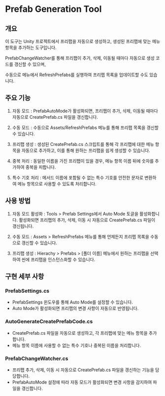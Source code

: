 # Prefab Generation Tool
## 개요
이 도구는 Unity 프로젝트에서 프리팹을 자동으로 생성하고, 생성된 프리팹에 맞는 메뉴 항목을 추가하는 도구입니다. 

PrefabChangeWatcher를 통해 프리팹이 추가, 삭제, 이동될 때마다 자동으로 생성 코드를 갱신할 수 있으며, 

수동으로 메뉴에서 RefreshPrefabs를 실행하여 프리팹 목록을 업데이트할 수도 있습니다.

## 주요 기능
1. 자동 모드 : PrefabAutoMode가 활성화되면, 프리팹이 추가, 삭제, 이동될 때마다 자동으로 CreatePrefab.cs 파일을 갱신합니다.

2. 수동 모드 : 수동으로 Assets/RefreshPrefabs 메뉴를 통해 프리팹 목록을 갱신할 수 있습니다.

3. 프리팹 생성 : 생성된 CreatePrefab.cs 스크립트를 통해 각 프리팹에 대한 메뉴 항목을 자동으로 추가하고, 이를 통해 원하는 프리팹을 쉽게 생성할 수 있습니다.

4. 중복 처리 : 동일한 이름을 가진 프리팹이 있을 경우, 메뉴 항목 이름 뒤에 숫자를 추가하여 중복을 피합니다.

5. 특수 기호 처리 : 메서드 이름에 포함될 수 없는 특수 기호를 안전한 문자로 변환하여 메뉴 항목으로 사용할 수 있도록 처리합니다.
   
## 사용 방법
1. 자동 모드 활성화 : Tools > Prefab Settings에서 Auto Mode 토글을 활성화합니다.
활성화되면 프리팹의 추가, 삭제, 이동 시 자동으로 CreatePrefab.cs 파일이 갱신됩니다.

2. 수동 모드 : Assets > RefreshPrefabs 메뉴를 통해 언제든지 프리팹 목록을 수동으로 갱신할 수 있습니다.

3. 프리팹 생성 : Hierachy > Prefabs > [폴더 이름] 메뉴에서 원하는 프리팹을 선택하여 씬에 프리팹을 인스턴스화할 수 있습니다.

## 구현 세부 사항
### PrefabSettings.cs
- PrefabSettings 윈도우를 통해 Auto Mode를 설정할 수 있습니다.
- Auto Mode가 활성화되면 프리팹의 변경 사항이 자동으로 반영됩니다.

### AutoGenerateCreatePrefabCode.cs
- CreatePrefab.cs 파일을 자동으로 생성하고, 각 프리팹에 맞는 메뉴 항목을 추가합니다.
- 메뉴 항목 이름에 사용할 수 없는 특수 기호나 중복된 이름을 처리합니다.

### PrefabChangeWatcher.cs
- 프리팹 추가, 삭제, 이동 시 자동으로 CreatePrefab.cs 파일을 갱신하는 기능을 담당합니다.
- PrefabAutoMode 설정에 따라 자동 모드가 활성화되면 변경 사항을 감지하여 파일을 갱신합니다.
